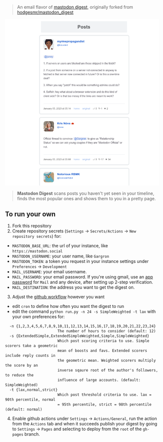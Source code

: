 > An email flavor of [mastodon digest](https://github.com/mauforonda/mastodon_digest), originally forked from [hodgesmr/mastodon_digest](https://github.com/hodgesmr/mastodon_digest)

![](howitlooks.png "How it would look in your inbox")

> **Mastodon Digest** scans posts you haven't yet seen in your timeline, finds the most popular ones and shows them to you in a pretty page. 

## To run your own

1. Fork this repository
2. Create repository secrets (`Settings` → `Secrets/Actions` → `New repository secrets`) for:
  - `MASTODON_BASE_URL`: the url of your instance, like `https://mastodon.social`
  - `MASTODON_USERNAME`: your user name, like `Gargron`
  - `MASTODON_TOKEN`: a token you request in your instance settings under `Preferences` → `Development`
  - `MAIL_USERNAME`: your email username.
  - `MAIL_PASSWORD`: your email password. If you're using gmail, use an [app password](https://support.google.com/accounts/answer/185833?hl=en) for `Mail` and any device, after setting up 2-step verification.
  - `MAIL_DESTINATION`: the address you want to get the digest on.
3. Adjust the [github workflow](.github/workflows/update.yml) however you want
  - edit `cron` to define how often you want the digest to run
  - edit the command `python run.py -n 24 -s SimpleWeighted -t lax` with your own preferences for:
```
  -n {1,2,3,4,5,6,7,8,9,10,11,12,13,14,15,16,17,18,19,20,21,22,23,24}
                        The number of hours to consider (default: 12)
  -s {ExtendedSimple,ExtendedSimpleWeighted,Simple,SimpleWeighted}
                        Which post scoring criteria to use. Simple scorers take a geometric
                        mean of boosts and favs. Extended scorers include reply counts in
                        the geometric mean. Weighted scorers multiply the score by an
                        inverse sqaure root of the author's followers, to reduce the
                        influence of large accounts. (default: SimpleWeighted)
  -t {lax,normal,strict}
                        Which post threshold criteria to use. lax = 90th percentile, normal
                        = 95th percentile, strict = 98th percentile (default: normal)
```
4. Enable github actions under `Settings` → `Actions/General`,  run the action from the `Actions` tab and when it succeeds publish your digest by going to `Settings` → `Pages` and selecting to deploy from the `root` of the `gh-pages` branch. 

